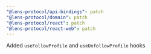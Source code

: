 ```yaml
---
"@lens-protocol/api-bindings": patch
"@lens-protocol/domain": patch
"@lens-protocol/react": patch
"@lens-protocol/react-web": patch
---
```


Added `useFollowProfile` and `useUnfollowProfile` hooks
